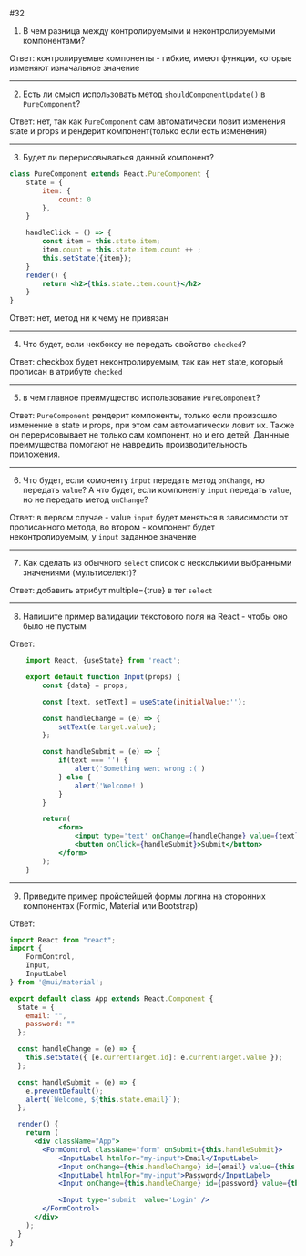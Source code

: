 #32

1. В чем разница между контролируемыми и неконтролируемыми компонентами?

Ответ: контролируемые компоненты - гибкие, имеют функции, которые изменяют изначальное значение 
***
2. Есть ли смысл использовать метод `shouldComponentUpdate()` в `PureComponent`?

Ответ: нет, так как `PureComponent` сам автоматически ловит изменения state и props и рендерит компонент(только если есть изменения) 
***
3. Будет ли перерисовываться данный компонент?

```jsx
class PureComponent extends React.PureComponent {
    state = {
        item: {
            count: 0
        },
    }

    handleClick = () => {
        const item = this.state.item;
        item.count = this.state.item.count ++ ;
        this.setState({item});
    }
    render() {
        return <h2>{this.state.item.count}</h2>
    }
}
```

Ответ: нет, метод ни к чему не привязан 
***
4. Что будет, если чекбоксу не передать свойство `checked`?

Ответ: checkbox будет неконтролируемым, так как нет state, который прописан в атрибуте `checked`
***
5. в чем главное преимущество использование `PureComponent`?

Ответ: `PureComponent` рендерит компоненты, только если произошло изменение в state и props, при этом сам автоматически ловит их. Также он перерисовывает не только сам компонент, но и его детей. Даннные преимущества помогают не навредить производительность приложения.
***
6. Что будет, если комоненту `input` передать метод `onChange`, но передать `value`? А что будет, если компоненту `input` передать `value`, но не передать метод `onChange`?

Ответ: в первом случае - value `input` будет меняться в зависимости от прописанного метода, во втором - компонент будет неконтролируемым, у `input` заданное значение
***
7. Как сделать из обычного `select` список с несколькими выбранными значениями (мультиселект)?

Ответ: добавить атрибут multiple={true} в тег `select`
***
8. Напишите пример валидации текстового поля на React - чтобы оно было не пустым

Ответ: 
```jsx
    import React, {useState} from 'react';

    export default function Input(props) {
        const {data} = props;

        const [text, setText] = useState(initialValue:'');

        const handleChange = (e) => {
            setText(e.target.value);
        };

        const handleSubmit = (e) => {
            if(text === '') {
                alert('Something went wrong :(')
            } else {
                alert('Welcome!')
            }
        }

        return(
            <form>
                <input type='text' onChange={handleChange} value={text} />
                <button onClick={handleSubmit}>Submit</button>
            </form>
        );
    }
```
***
9. Приведите пример пройстейшей формы логина на сторонних компонентах (Formic, Material или Bootstrap)

Ответ: 

```jsx
import React from "react";
import { 
    FormControl,
    Input,
    InputLabel 
} from '@mui/material';

export default class App extends React.Component {
  state = {
    email: "",
    password: ""
  };

  const handleChange = (e) => {
    this.setState({ [e.currentTarget.id]: e.currentTarget.value });
  };

  const handleSubmit = (e) => {
    e.preventDefault();
    alert(`Welcome, ${this.state.email}`);
  };

  render() {
    return (
      <div className="App">
        <FormControl className="form" onSubmit={this.handleSubmit}>
            <InputLabel htmlFor="my-input">Email</InputLabel>
            <Input onChange={this.handleChange} id={email} value={this.state.email} type='text' />
            <InputLabel htmlFor="my-input">Password</InputLabel>
            <Input onChange={this.handleChange} id={password} value={this.state.password} type='password' />

            <Input type='submit' value='Login' />
        </FormControl>
      </div>
    );
  }
}
```
